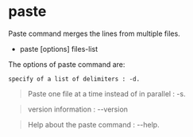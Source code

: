 # paste

Paste command merges the lines from multiple files.

- paste [options] files-list

The options of paste command are:

`specify of a list of delimiters : -d.`

> Paste one file at a time instead of in parallel : -s.

> version information : --version

> Help about the paste command : --help.

